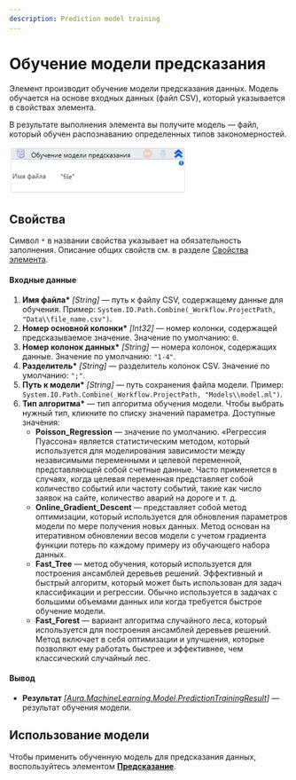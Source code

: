 ```yaml
---
description: Prediction model training
---
```


# Обучение модели предсказания

Элемент производит обучение модели предсказания данных. Модель обучается на основе входных данных (файл CSV), который указывается в свойствах элемента. 

В результате выполнения элемента вы получите модель — файл, который обучен распознаванию определенных типов закономерностей.

![](<../../../.gitbook/assets/image (187).png>)


## Свойства
Символ `*` в названии свойства указывает на обязательность заполнения. Описание общих свойств см. в разделе [Свойства элемента](https://docs.primo-rpa.ru/primo-rpa/primo-studio/process/elements#svoistva-elementa).

#### Входные данные

1. **Имя файла\*** *[String]* — путь к файлу CSV, содержащему данные для обучения. Пример: `System.IO.Path.Combine(_Workflow.ProjectPath, "Data\\file_name.csv")`.
2. **Номер основной колонки\*** *[Int32]* — номер колонки, содержащей предсказываемое значение. Значение по умолчанию: `0`.
3. **Номер колонок данных\*** *[String]* — номера колонок, содержащих данные. Значение по умолчанию: `"1-4"`.
4. **Разделитель\*** *[String]* — разделитель колонок CSV. Значение по умолчанию: `";"`.
5. **Путь к модели\*** *[String]* — путь сохранения файла модели. Пример: `System.IO.Path.Combine(_Workflow.ProjectPath, "Models\\model.ml")`.
6. **Тип алгоритма\*** — тип алгоритма обучения модели. Чтобы выбрать нужный тип, кликните по списку значений параметра. Доступные значения:
   * **Poisson_Regression** — значение по умолчанию. «Регрессия Пуассона» является статистическим методом, который используется для моделирования зависимости между независимыми переменными и целевой переменной, представляющей собой счетные данные. Часто применяется в случаях, когда целевая переменная представляет собой количество событий или частоту событий, такие как число заявок на сайте, количество аварий на дороге и т. д. 
   * **Online_Gradient_Descent** — представляет собой метод оптимизации, который используется для обновления параметров модели по мере получения новых данных. Метод основан на итеративном обновлении весов модели с учетом градиента функции потерь по каждому примеру из обучающего набора данных. 
   * **Fast_Tree** — метод обучения, который используется для построения ансамблей деревьев решений. Эффективный и быстрый алгоритм, который может быть использован для задач классификации и регрессии. Обычно используется в задачах с большими объемами данных или когда требуется быстрое обучение модели. 
   * **Fast_Forest** — вариант алгоритма случайного леса, который используется для построения ансамблей деревьев решений. Метод включает в себя оптимизации и улучшения, которые позволяют ему работать быстрее и эффективнее, чем классический случайный лес.


#### Вывод

* **Результат** *[[Aura.MachineLearning.Model.PredictionTrainingResult](https://docs.primo-rpa.ru/primo-rpa/g_elements/el_extra/els_machine_learning/datatypes/predictiontrainingresult)]* — результат обучения модели.


## Использование модели

Чтобы применить обученную модель для предсказания данных, воспользуйтесь элементом [**Предсказание**](https://docs.primo-rpa.ru/primo-rpa/g_elements/el_extra/els_machine_learning/el_prediction).
